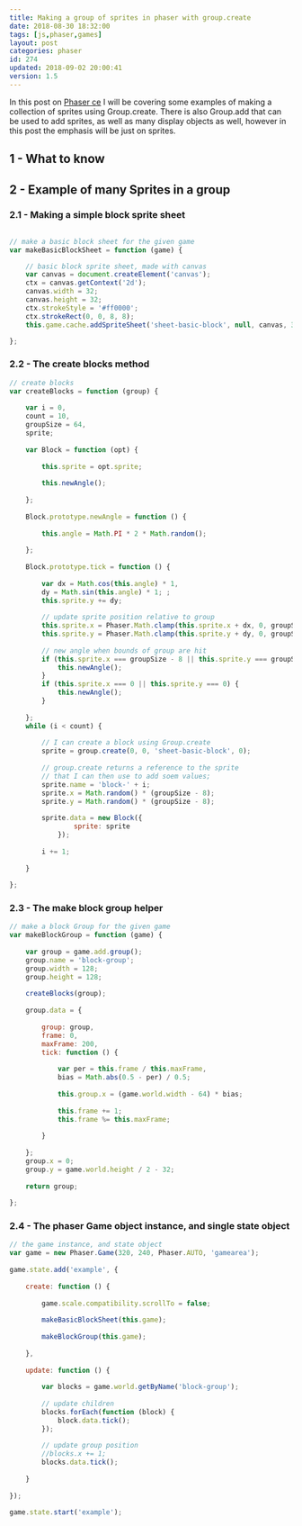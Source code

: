 ```yaml
---
title: Making a group of sprites in phaser with group.create
date: 2018-08-30 18:32:00
tags: [js,phaser,games]
layout: post
categories: phaser
id: 274
updated: 2018-09-02 20:00:41
version: 1.5
---
```


In this post on [Phaser ce](https://photonstorm.github.io/phaser-ce/) I will be covering some examples of making a collection of sprites using Group.create. There is also Group.add that can be used to add sprites, as well as many display objects as well, however in this post the emphasis will be just on sprites.

<!-- more -->

## 1 - What to know


## 2 - Example of many Sprites in a group

### 2.1 - Making a simple block sprite sheet

```js

// make a basic block sheet for the given game
var makeBasicBlockSheet = function (game) {

    // basic block sprite sheet, made with canvas
    var canvas = document.createElement('canvas');
    ctx = canvas.getContext('2d');
    canvas.width = 32;
    canvas.height = 32;
    ctx.strokeStyle = '#ff0000';
    ctx.strokeRect(0, 0, 8, 8);
    this.game.cache.addSpriteSheet('sheet-basic-block', null, canvas, 32, 32, 1, 0, 0);

};
```

### 2.2 - The create blocks method

```js
// create blocks
var createBlocks = function (group) {
 
    var i = 0,
    count = 10,
    groupSize = 64,
    sprite;
 
    var Block = function (opt) {
 
        this.sprite = opt.sprite;
 
        this.newAngle();
 
    };
 
    Block.prototype.newAngle = function () {
 
        this.angle = Math.PI * 2 * Math.random();
 
    };
 
    Block.prototype.tick = function () {
 
        var dx = Math.cos(this.angle) * 1,
        dy = Math.sin(this.angle) * 1; ;
        this.sprite.y += dy;
 
        // update sprite position relative to group
        this.sprite.x = Phaser.Math.clamp(this.sprite.x + dx, 0, groupSize - 8);
        this.sprite.y = Phaser.Math.clamp(this.sprite.y + dy, 0, groupSize - 8);
 
        // new angle when bounds of group are hit
        if (this.sprite.x === groupSize - 8 || this.sprite.y === groupSize - 8) {
            this.newAngle();
        }
        if (this.sprite.x === 0 || this.sprite.y === 0) {
            this.newAngle();
        }
 
    };
    while (i < count) {
 
        // I can create a block using Group.create
        sprite = group.create(0, 0, 'sheet-basic-block', 0);
 
        // group.create returns a reference to the sprite
        // that I can then use to add soem values;
        sprite.name = 'block-' + i;
        sprite.x = Math.random() * (groupSize - 8);
        sprite.y = Math.random() * (groupSize - 8);
 
        sprite.data = new Block({
                sprite: sprite
            });
 
        i += 1;
 
    }
 
};
```

### 2.3 - The make block group helper

```js
// make a block Group for the given game
var makeBlockGroup = function (game) {
 
    var group = game.add.group();
    group.name = 'block-group';
    group.width = 128;
    group.height = 128;
 
    createBlocks(group);
 
    group.data = {
 
        group: group,
        frame: 0,
        maxFrame: 200,
        tick: function () {
 
            var per = this.frame / this.maxFrame,
            bias = Math.abs(0.5 - per) / 0.5;
 
            this.group.x = (game.world.width - 64) * bias;
 
            this.frame += 1;
            this.frame %= this.maxFrame;
 
        }
 
    };
    group.x = 0;
    group.y = game.world.height / 2 - 32;
 
    return group;
 
};
```

### 2.4 - The phaser Game object instance, and single state object

```js
// the game instance, and state object
var game = new Phaser.Game(320, 240, Phaser.AUTO, 'gamearea');
 
game.state.add('example', {
 
    create: function () {
 
        game.scale.compatibility.scrollTo = false;
 
        makeBasicBlockSheet(this.game);
 
        makeBlockGroup(this.game);
 
    },
 
    update: function () {
 
        var blocks = game.world.getByName('block-group');
 
        // update children
        blocks.forEach(function (block) {
            block.data.tick();
        });
 
        // update group position
        //blocks.x += 1;
        blocks.data.tick();
 
    }
 
});
 
game.state.start('example');
```